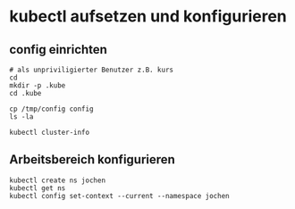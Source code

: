 # kubectl aufsetzen und konfigurieren

## config einrichten 

```
# als unpriviligierter Benutzer z.B. kurs
cd
mkdir -p .kube
cd .kube
```

```
cp /tmp/config config
ls -la
```

```
kubectl cluster-info
```

## Arbeitsbereich konfigurieren 

```
kubectl create ns jochen
kubectl get ns
kubectl config set-context --current --namespace jochen
```

